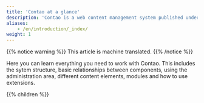 ```yaml
---
title: 'Contao at a glance'
description: 'Contao is a web content management system published under an Open Source license, namely the Lesser General Public License.'
aliases:
    - /en/introduction/_index/
weight: 1
---
```


{{% notice warning %}}
This article is machine translated.
{{% /notice %}}

Here you can learn everything you need to work with Contao. This includes the sytem structure, basic relationships between components, using the administration area, different content elements, modules and how to use extensions.

{{% children %}}
